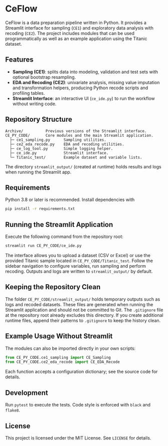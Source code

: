 # CeFlow

CeFlow is a data preparation pipeline written in Python. It provides a Streamlit
interface for sampling (`CE1`) and exploratory data analysis with recoding
(`CE2`). The project includes modules that can be used programmatically as well
as an example application using the Titanic dataset.

## Features

- **Sampling (CE1)**: splits data into modeling, validation and test sets with
  optional bootstrap resampling.
- **EDA and Recoding (CE2)**: univariate analysis, missing value imputation and
  transformation helpers, producing Python recode scripts and profiling tables.
- **Streamlit Interface**: an interactive UI (`ce_ide.py`) to run the workflow
  without writing code.

## Repository Structure

```
Archive/          Previous versions of the Streamlit interface.
CE_PY_CODE/       Core modules and the main Streamlit application.
  ├─ ce1_sampling.py      Sampling utilities.
  ├─ ce2_eda_recode.py    EDA and recoding utilities.
  ├─ ce_log_tool.py       Simple logging helper.
  ├─ ce_ide.py            Streamlit interface.
  └─ Titanic_test/        Example dataset and variable lists.
```

The directory `streamlit_output/` (created at runtime) holds results and logs
when running the Streamlit app.

## Requirements

Python 3.8 or later is recommended. Install dependencies with

```bash
pip install -r requirements.txt
```

## Running the Streamlit Application

Execute the following command from the repository root:

```bash
streamlit run CE_PY_CODE/ce_ide.py
```

The interface allows you to upload a dataset (CSV or Excel) or use the provided
Titanic sample located in `CE_PY_CODE/Titanic_test`. Follow the sidebar
navigation to configure variables, run sampling and perform recoding. Outputs and
logs are written to `streamlit_output/` by default.
## Keeping the Repository Clean

The folder `CE_PY_CODE/streamlit_output/` holds temporary outputs such as logs
and recoded datasets. These files are generated when running the Streamlit
application and should not be committed to Git. The `.gitignore` file at the
repository root already excludes this directory. If you create additional
runtime files, append their patterns to `.gitignore` to keep the history clean.


## Example Usage Without Streamlit

The modules can also be imported directly in your own scripts:

```python
from CE_PY_CODE.ce1_sampling import CE_Sampling
from CE_PY_CODE.ce2_eda_recode import CE_EDA_Recode
```

Each function accepts a configuration dictionary; see the source code for
details.
## Development

Run `pytest` to execute the tests. Code style is enforced with `black` and `flake8`.


## License

This project is licensed under the MIT License. See `LICENSE` for details.
